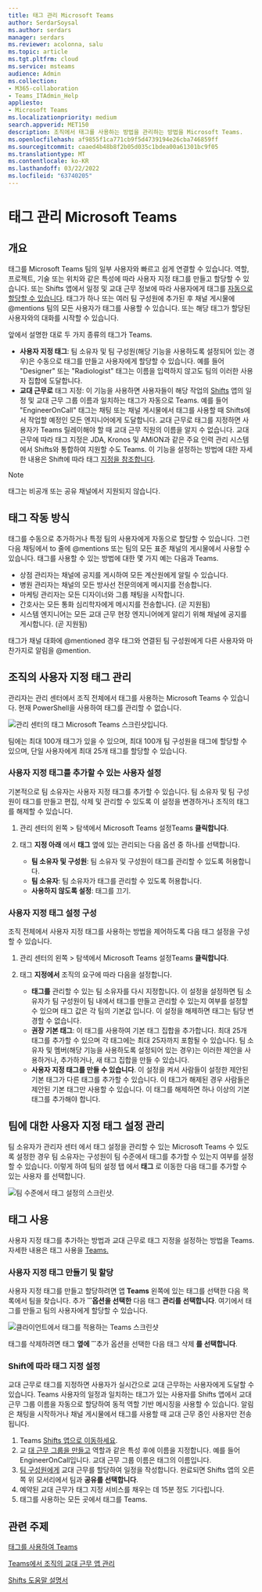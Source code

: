 ```yaml
---
title: 태그 관리 Microsoft Teams
author: SerdarSoysal
ms.author: serdars
manager: serdars
ms.reviewer: acolonna, salu
ms.topic: article
ms.tgt.pltfrm: cloud
ms.service: msteams
audience: Admin
ms.collection:
- M365-collaboration
- Teams_ITAdmin_Help
appliesto:
- Microsoft Teams
ms.localizationpriority: medium
search.appverid: MET150
description: 조직에서 태그를 사용하는 방법을 관리하는 방법을 Microsoft Teams.
ms.openlocfilehash: af9855f1ca771cb9f5d4739194e26cba746859ff
ms.sourcegitcommit: caaed4b48b8f2b05d035c1bdea00a61301bc9f05
ms.translationtype: MT
ms.contentlocale: ko-KR
ms.lasthandoff: 03/22/2022
ms.locfileid: "63740205"
---
```

# <a name="manage-tags-in-microsoft-teams"></a>태그 관리 Microsoft Teams

## <a name="overview"></a>개요

태그를 Microsoft Teams 팀의 일부 사용자와 빠르고 쉽게 연결할 수 있습니다. 역할, 프로젝트, 기술 또는 위치와 같은 특성에 따라 사용자 지정 태그를 만들고 할당할 수 있습니다. 또는 Shifts 앱에서 일정 및 교대 근무 정보에 따라 사용자에게 태그를 [자동으로 할당할 수 있습니다](https://support.microsoft.com/office/apps-and-services-cc1fba57-9900-4634-8306-2360a40c665b?#PickTab=Shifts). 태그가 하나 또는 여러 팀 구성원에 추가된 후 채널 게시물에 @mentions 팀의 모든 사용자가 태그를 사용할 수 있습니다. 또는 해당 태그가 할당된 사용자와의 대화를 시작할 수 있습니다.

앞에서 설명한 대로 두 가지 종류의 태그가 Teams.

- **사용자 지정 태그**: 팀 소유자 및 팀 구성원(해당 기능을 사용하도록 설정되어 있는 경우)은 수동으로 태그를 만들고 사용자에게 할당할 수 있습니다. 예를 들어 "Designer" 또는 "Radiologist" 태그는 이름을 입력하지 않고도 팀의 이러한 사용자 집합에 도달합니다.
- **교대 근무로** 태그 지정: 이 기능을 사용하면 사용자들이 해당 작업의 [Shifts](https://support.microsoft.com/office/get-started-in-shifts-5f3e30d8-1821-4904-be26-c3cd25a497d6#bkmk_openshiftsappdesktop) 앱의 일정 및 교대 근무 그룹 이름과 일치하는 태그가 자동으로 Teams. 예를 들어 "EngineerOnCall" 태그는 채팅 또는 채널 게시물에서 태그를 사용할 때 Shifts에서 작업할 예정인 모든 엔지니어에게 도달합니다. 교대 근무로 태그를 지정하면 사용자가 Teams 릴레이해야 할 때 교대 근무 직원의 이름을 알지 수 없습니다. 교대 근무에 따라 태그 지정은 JDA, Kronos 및 AMiON과 같은 주요 인력 관리 시스템에서 Shifts와 통합하여 지원할 수도 Teams. 이 기능을 설정하는 방법에 대한 자세한 내용은 Shift에 따라 태그 [지정을 참조합니다](#set-up-tagging-by-shift).

> [!NOTE]
> 태그는 비공개 또는 공유 채널에서 지원되지 않습니다.  

## <a name="how-tags-work"></a>태그 작동 방식

태그를 수동으로 추가하거나 특정 팀의 사용자에게 자동으로 할당할 수 있습니다. 그런 다음 채팅에서 to 줄에 @mentions 또는 팀의 모든  표준 채널의 게시물에서 사용할 수 있습니다. 태그를 사용할 수 있는 방법에 대한 몇 가지 예는 다음과 Teams.

- 상점 관리자는 채널에 공지를 게시하여 모든 계산원에게 알릴 수 있습니다.
- 병원 관리자는 채널의 모든 방사선 전문의에게 메시지를 전송합니다.
- 마케팅 관리자는 모든 디자이너와 그룹 채팅을 시작합니다.
- 간호사는 모든 통화 심리학자에게 메시지를 전송합니다. (곧 지원됨)
- 시스템 엔지니어는 모든 교대 근무 현장 엔지니어에게 알리기 위해 채널에 공지를 게시합니다. (곧 지원됨)

태그가 채널 대화에 @mentioned 경우 태그와 연결된 팀 구성원에게 다른 사용자와 마찬가지로 알림을 @mention.

## <a name="manage-custom-tags-for-your-organization"></a>조직의 사용자 지정 태그 관리

관리자는 관리 센터에서 조직 전체에서 태그를 사용하는 Microsoft Teams 수 있습니다. 현재 PowerShell을 사용하여 태그를 관리할 수 없습니다.

![관리 센터의 태그 Microsoft Teams 스크린샷입니다.](media/manage-tags-admin-settings.png)

팀에는 최대 100개 태그가 있을 수 있으며, 최대 100개 팀 구성원을 태그에 할당할 수 있으며, 단일 사용자에게 최대 25개 태그를 할당할 수 있습니다. 

### <a name="set-who-can-add-custom-tags"></a>사용자 지정 태그를 추가할 수 있는 사용자 설정

기본적으로 팀 소유자는 사용자 지정 태그를 추가할 수 있습니다. 팀 소유자 및 팀 구성원이 태그를 만들고 편집, 삭제 및 관리할 수 있도록 이 설정을 변경하거나 조직의 태그를 해제할 수 있습니다.

1. 관리 센터의 왼쪽  >  탐색에서 Microsoft Teams 설정Teams **클릭합니다**.
2. 태그 **지정 아래** 에서 **태그** 옆에 있는 관리되는 다음 옵션 중 하나를 선택합니다.

    - **팀 소유자 및 구성원**: 팀 소유자 및 구성원이 태그를 관리할 수 있도록 허용합니다.
    - **팀 소유자**: 팀 소유자가 태그를 관리할 수 있도록 허용합니다.
    - **사용하지 않도록 설정**: 태그를 끄기.

### <a name="configure-custom-tags-settings"></a>사용자 지정 태그 설정 구성

조직 전체에서 사용자 지정 태그를 사용하는 방법을 제어하도록 다음 태그 설정을 구성할 수 있습니다.

1. 관리 센터의 왼쪽  >  탐색에서 Microsoft Teams 설정Teams **클릭합니다**.
2. 태그 **지정에서** 조직의 요구에 따라 다음을 설정합니다.

    - **태그를** 관리할 수 있는 팀 소유자를 다시 지정합니다. 이 설정을 설정하면 팀 소유자가 팀 구성원이 팀 내에서 태그를 만들고 관리할 수 있는지 여부를 설정할 수 있으며 태그 값은 각 팀의 기본값  입니다. 이 설정을 해제하면 태그는 팀당  변경할 수 없습니다.
    - **권장 기본 태그**: 이 태그를 사용하여 기본 태그 집합을 추가합니다. 최대 25개 태그를 추가할 수 있으며 각 태그에는 최대 25자까지 포함될 수 있습니다. 팀 소유자 및 멤버(해당 기능을 사용하도록 설정되어 있는 경우)는 이러한 제안을 사용하거나, 추가하거나, 새 태그 집합을 만들 수 있습니다.
    - **사용자 지정 태그를 만들 수 있습니다**. 이 설정을 켜서 사람들이 설정한 제안된 기본 태그가 다른 태그를 추가할 수 있습니다. 이 태그가 해제된 경우 사람들은 제안된 기본 태그만 사용할 수 있습니다. 이 태그를 해제하면 하나 이상의 기본 태그를 추가해야 합니다.

## <a name="manage-custom-tags-settings-for-a-team"></a>팀에 대한 사용자 지정 태그 설정 관리

팀 소유자가 관리자 센터  에서 태그 설정을 관리할 수 있는 Microsoft Teams 수 있도록 설정한 경우 팀 소유자는 구성원이 팀 수준에서 태그를 추가할 수 있는지 여부를 설정할 수 있습니다. 이렇게 하여 팀의 설정 탭  에서 **태그** 로 이동한 다음 태그를 추가할 수 있는 사용자 를 선택합니다.

![팀 수준에서 태그 설정의 스크린샷.](media/manage-tags-team-settings.png)

## <a name="use-tags"></a>태그 사용

사용자 지정 태그를 추가하는 방법과 교대 근무로 태그 지정을 설정하는 방법을 Teams. 자세한 내용은 태그 사용을 [Teams.](https://support.office.com/article/using-tags-in-teams-667bd56f-32b8-4118-9a0b-56807c96d91e)

### <a name="create-and-assign-custom-tags"></a>사용자 지정 태그 만들기 및 할당

사용자 지정 태그를 만들고 할당하려면 앱 **Teams** 왼쪽에 있는 태그를 선택한 다음 목록에서 팀을 찾습니다. 추가 **̇ ̇ ̇ 옵션을 선택한** 다음 태그 **관리를 선택합니다**. 여기에서 태그를 만들고 팀의 사용자에게 할당할 수 있습니다.

![클라이언트에서 태그를 적용하는 Teams 스크린샷](media/manage-tags-teams.png)

태그를 삭제하려면 태그 **옆에 ̇ ̇ ̇** 추가 옵션을 선택한 다음 태그 삭제 **를 선택합니다**.

### <a name="set-up-tagging-by-shift"></a>Shift에 따라 태그 지정 설정

교대 근무로 태그를 지정하면 사용자가 실시간으로 교대 근무하는 사용자에게 도달할 수 있습니다. Teams 사용자의 일정과 일치하는 태그가 있는 사용자를 Shifts 앱에서 교대 근무 그룹 이름을 자동으로 할당하여 동적 역할 기반 메시징을 사용할 수 있습니다. 알림은 채팅을 시작하거나 채널 게시물에서 태그를 사용할 때 교대 근무 중인 사용자만 전송됩니다. 

1. Teams [Shifts 앱으로 이동하세요](https://support.microsoft.com/office/get-started-in-shifts-5f3e30d8-1821-4904-be26-c3cd25a497d6#bkmk_openshiftsappdesktop).
2. 교 [대 근무 그룹을 만들고](https://support.microsoft.com/office/fill-out-a-schedule-in-shifts-2d58df9b-1c6c-4c84-b0c3-835de7ad13ea#bkmk_organizeshiftsbygroup) 역할과 같은 특성 후에 이름을 지정합니다. 예를 들어 EngineerOnCall입니다. 교대 근무 그룹 이름은 태그의 이름입니다.
3. [팀 구성원에게](https://support.microsoft.com/office/fill-out-a-schedule-in-shifts-2d58df9b-1c6c-4c84-b0c3-835de7ad13ea) 교대 근무를 할당하여 일정을 작성합니다. 완료되면 Shifts 앱의 오른쪽 위 모서리에서 팀과 **공유를 선택합니다**.
4. 예약된 교대 근무가 태그 지정 서비스를 채우는 데 15분 정도 기다립니다.
5. 태그를 사용하는 모든 곳에서 태그를 Teams.

## <a name="related-topics"></a>관련 주제

[태그를 사용하여 Teams](https://support.office.com/article/using-tags-in-teams-667bd56f-32b8-4118-9a0b-56807c96d91e)

[Teams에서 조직의 교대 근무 앱 관리](expand-teams-across-your-org/shifts/manage-the-shifts-app-for-your-organization-in-teams.md)

[Shifts 도움말 설명서](https://support.microsoft.com/office/apps-and-services-cc1fba57-9900-4634-8306-2360a40c665b)
